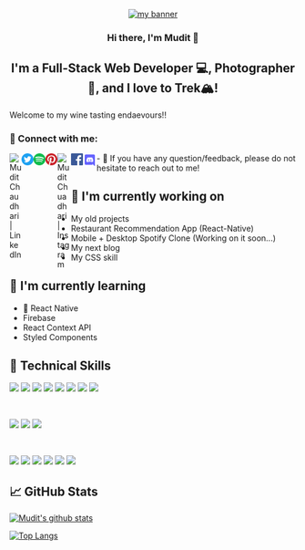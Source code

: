 <p align="center">
  <a href="https://www.yushi.dev/" target="_blank" rel="noreferrer"><img src="https://user-images.githubusercontent.com/75753187/123350185-74ce0900-d528-11eb-848d-d92955dbb944.png" alt="my banner"></a>
</p>

<h3 align="center">
Hi there, I'm Mudit</a> 👋
</h3>

<h2 align="center">
I'm a Full-Stack Web Developer 💻, Photographer 📸, and I love to Trek🏔️!
</h2> 

Welcome to my wine tasting endaevours!!

### 🤝 Connect with me:
<div class="social-icons">
    <a href="https://www.linkedin.com/in/mudit-chaudhari-ba2a63169/"><img align="left" src="https://raw.githubusercontent.com/yushi1007/yushi1007/main/images/linkedin.svg" alt="Mudit Chaudhari | LinkedIn" width="21px"/></a>
    <a href="https://twitter.com/MuditChaudhari"><img align="left" src="Images/3225183_app_logo_media_popular_social_icon.svg" alt="Mudit Chuadhari | Twitter" width="21px"/></a>
    <a href="https://open.spotify.com/user/gykvfu66ttvv0tu2k5jcadcgf?si=0b4c2a102a114696"><img align="left" src="https://github.com/muditchaudhari/muditchaudhari/blob/b4289f3284d78bc4f4eccf724e1367b496126294/Images/1298766_spotify_music_sound_icon.svg" alt="Mudit Chuadhari | Spotify" width="21px"/></a>
    <a href="https://in.pinterest.com/muditchaudhari/"><img align="left" src="Images/317731_pinterest_social_social media_icon.svg" alt="Mudit Chuadhari | Pinterest" width="21px"/></a>
    <a href="https://www.instagram.com/muditchaudhari/"><img align="left" src="https://raw.githubusercontent.com/yushi1007/yushi1007/main/images/instagram.svg" alt="Mudit Chuadhari | Instagram" width="24px"/></a>
    <a href="https://www.facebook.com/muditchaudhari/"><img align="left" src="Images/317727_facebook_social media_social_icon.svg" alt="Mudit Chaudhari | Facebook" width="21px"/></a>
    <a href="https://discordapp.com/users/426413605773246479"><img align="left" src="Images/8725815_discord_icon.svg" alt="Mudit Chaudhari | Discord" width="24px"/></a>
</div>
<div>
- 💬 If you have any question/feedback, please do not hesitate to reach out to me!
</div>

## 🔭 I'm currently working on

- My old projects
- Restaurant Recommendation App (React-Native)
- Mobile + Desktop Spotify Clone (Working on it soon...)
- My next blog
- My CSS skill

## 🌱 I'm currently learning

- 📱 React Native
- Firebase
- React Context API
- Styled Components  

## 💼 Technical Skills

![](https://img.shields.io/badge/Code-React-informational?style=flat&logo=react&color=61DAFB)
![](https://img.shields.io/badge/Code-Redux-informational?style=flat&logo=Redux&color=764ABC)
![](https://img.shields.io/badge/Code-JavaScript-informational?style=flat&logo=JavaScript&color=F7DF1E)
![](https://img.shields.io/badge/Code-Ruby-informational?style=flat&logo=Ruby&color=CC342D)
![](https://img.shields.io/badge/Code-Ruby_on_Rails-informational?style=flat&logo=Ruby-On-Rails&color=CC0000)
![](https://img.shields.io/badge/Code-HTML5-informational?style=flat&logo=HTML5&color=E34F26)
![](https://img.shields.io/badge/Code-PostgreSQL-informational?style=flat&logo=PostgreSQL&color=336791)
![](https://img.shields.io/badge/Code-SQLite-informational?style=flat&logo=SQLite&color=003B57)

</br>

![](https://img.shields.io/badge/Style-Bootstrap-informational?style=flat&logo=Bootstrap&color=7952B3)
![](https://img.shields.io/badge/Style-CSS3-informational?style=flat&logo=CSS3&color=1572B6)
![](https://img.shields.io/badge/Style-styled--components-informational?style=flat&logo=styled-components&color=DB7093)


</br>

![](https://img.shields.io/badge/Tools-Figma-informational?style=flat&logo=Figma&color=F24E1E)
![](https://img.shields.io/badge/Tools-NPM-informational?style=flat&logo=NPM&color=CB3837)
![](https://img.shields.io/badge/Tools-Heroku-informational?style=flat&logo=Heroku&color=430098)
![](https://img.shields.io/badge/Tools-Netlify-informational?style=flat&logo=netlify&color=00C7B7)
![](https://img.shields.io/badge/Tools-Git-informational?style=flat&logo=Git&color=F05032)
![](https://img.shields.io/badge/Tools-GitHub-informational?style=flat&logo=GitHub&color=181717)

## 📈 GitHub Stats 

[![Mudit's github stats](https://github-readme-stats.vercel.app/api?username=muditchaudhari)](https://github.com/muditchaudhari)

[![Top Langs](https://github-readme-stats.vercel.app/api/top-langs/?username=muditchaudhari&layout=compact)](https://github.com/muditchaudhari)
